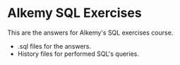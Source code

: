 # Alkemy SQL Exercises

This are the answers for Alkemy's SQL exercises course.

* .sql files for the answers.
* History files for performed SQL's queries.